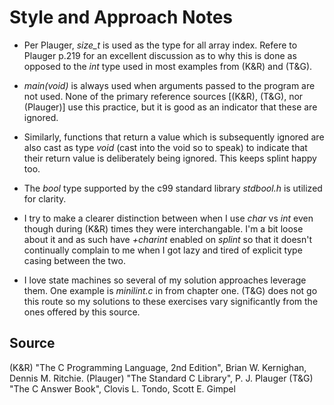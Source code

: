 Style and Approach Notes
===

* Per Plauger, _size_t_ is used as the type for all array index. Refere to Plauger p.219 for an excellent discussion as to why this is done as opposed to the _int_ type used in most examples from (K&R) and (T&G).

* _main(void)_ is always used when arguments passed to the program are not used. None of the primary reference sources [(K&R), (T&G), nor (Plauger)] use this practice, but it is good as an indicator that these are ignored.

* Similarly, functions that return a value which is subsequently ignored are also cast as type _void_ (cast into the void so to speak) to indicate that their return value is deliberately being ignored. This keeps splint happy too.

* The _bool_ type supported by the c99 standard library _stdbool.h_ is utilized for clarity.

* I try to make a clearer distinction between when I use _char_ vs _int_ even though during (K&R) times they were interchangable. I'm a bit loose about it and as such have _+charint_ enabled on *splint* so that it doesn't continually complain to me when I got lazy and tired of explicit type casing between the two.

* I love state machines so several of my solution approaches leverage them. One example is *minilint.c* in from chapter one. (T&G) does not go this route so my solutions to these exercises vary significantly from the ones offered by this source.

## Source

(K&R) "The C Programming Language, 2nd Edition", Brian W. Kernighan, Dennis M. Ritchie.
(Plauger) "The Standard C Library", P. J. Plauger
(T&G) "The C Answer Book", Clovis L. Tondo, Scott E. Gimpel
